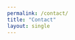 ```yaml
---
permalink: /contact/
title: "Contact"
layout: single
---
```


<div id="ff-compose"></div>
<script async defer src="https://formfacade.com/include/116601118970716190822/form/1FAIpQLSfhpnArJRjiwTKwsnVd39fh0zz9PfVkuYAmv0EAvRTg0sQ2Wg/clean.js?div=ff-compose"></script>


<script data-name="BMC-Widget" src="https://cdnjs.buymeacoffee.com/1.0.0/widget.prod.min.js" data-id="vpilot" data-description="Apoyame comprandome un Café!" data-message="Gracias por descargar. Ahora puedes invitarme a un Café!" data-color="#79D6B5" data-position="Right" data-x_margin="18" data-y_margin="18"></script>
